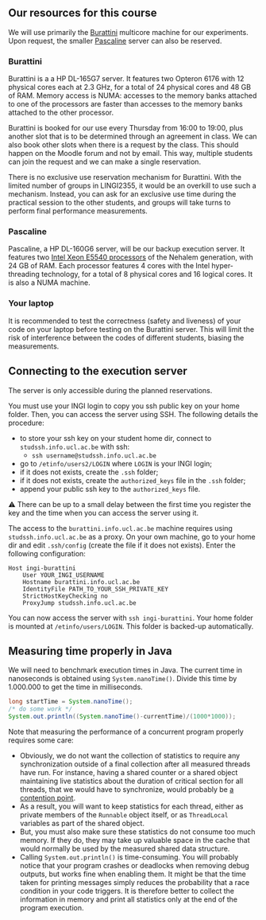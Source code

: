 ## Our resources for this course

We will use primarily the [Burattini](https://en.wikipedia.org/wiki/Tito_Livio_Burattini) multicore machine for our experiments.
Upon request, the smaller [Pascaline](https://en.wikipedia.org/wiki/Pascal%27s_calculator) server can also be reserved.

### Burattini

Burattini is a a HP DL-165G7 server.
It features two Opteron 6176 with 12 physical cores each at 2.3 GHz, for a total of 24 physical cores and 48 GB of RAM.
Memory access is NUMA: accesses to the memory banks attached to one of the processors are faster than accesses to the memory banks attached to the other processor.

Burattini is booked for our use every Thursday from 16:00 to 19:00, plus another slot that is to be determined through an agreement in class.
We can also book other slots when there is a request by the class.
This should happen on the Moodle forum and not by email.
This way, multiple students can join the request and we can make a single reservation.

There is no exclusive use reservation mechanism for Burattini.
With the limited number of groups in LINGI2355, it would be an overkill to use such a mechanism.
Instead, you can ask for an exclusive use time during the practical session to the other students, and groups will take turns to perform final performance measurements.

### Pascaline

Pascaline, a HP DL-160G6 server, will be our backup execution server. 
It features two [Intel Xeon E5540 processors](https://ark.intel.com/products/37104/Intel-Xeon-Processor-E5540-8M-Cache-2_53-GHz-5_86-GTs-Intel-QPI) of the Nehalem generation, with 24 GB of RAM.
Each processor features 4 cores with the Intel hyper-threading technology, for a total of 8 physical cores and 16 logical cores.
It is also a NUMA machine.

### Your laptop

It is recommended to test the correctness (safety and liveness) of your code on your laptop before testing on the Burattini server.
This will limit the risk of interference between the codes of different students, biasing the measurements.

## Connecting to the execution server

The server is only accessible during the planned reservations.

You must use your INGI login to copy you ssh public key on your home folder.
Then, you can access the server using SSH.
The following details the procedure:

- to store your ssh key on your student home dir, connect to `studssh.info.ucl.ac.be` with ssh:
	- `ssh username@studssh.info.ucl.ac.be`
- go to `/etinfo/users2/LOGIN` where `LOGIN` is your INGI login;
- if it does not exists, create the `.ssh` folder;
- if it does not exists, create the `authorized_keys` file in the `.ssh` folder;
- append your public ssh key to the `authorized_keys` file.

:warning: There can be up to a small delay between the first time you register the key and the time when you can access the server using it.

The access to the `burattini.info.ucl.ac.be` machine requires using `studssh.info.ucl.ac.be` as a proxy.
On your own machine, go to your home dir and edit `.ssh/config` (create the file if it does not exists).
Enter the following configuration:

```
Host ingi-burattini
	User YOUR_INGI_USERNAME
	Hostname burattini.info.ucl.ac.be
	IdentityFile PATH_TO_YOUR_SSH_PRIVATE_KEY
	StrictHostKeyChecking no
	ProxyJump studssh.info.ucl.ac.be
```

You can now access the server with `ssh ingi-burattini`.
Your home folder is mounted at `/etinfo/users/LOGIN`.
This folder is backed-up automatically.

<!-- ## Setting a number of threads on Linux

By default, the JVM (or any process running on Linux) will always use all available cores.
While you can use a limited number of threads (as we will do in the first tutorials), sometimes we also want to limit the physical cores, or we may want to measure the difference between the synchronization on two cores of the same CPU and between two cores across different CPUs.
More specifically, we will want to:

- Use a configurable number of cores, e.g. from 1 to 8 on the Pascaline machine, and from 1 to 24 on the more powerful Burattini machine.
- Use cores on single CPU die, or cores across CPU dies, to see the impact (or lack thereof) of inter-CPU memory synchronization traffic.

:warning:
We will update this section with instructions when we will need such functionality. -->

## Measuring time properly in Java

We will need to benchmark execution times in Java.
The current time in nanoseconds is obtained using `System.nanoTime()`.
Divide this time by 1.000.000 to get the time in milliseconds.

```Java
long startTime = System.nanoTime();
/* do some work */
System.out.println((System.nanoTime()-currentTime)/(1000*1000));
```

Note that measuring the performance of a concurrent program properly requires some care:

- Obviously, we do not want the collection of statistics to require any synchronization outside of a final collection after all measured threads have run. For instance, having a shared counter or a shared object maintaining live statistics about the duration of critical section for all threads, that we would have to synchronize, would probably be [a contention point](https://media.tenor.com/images/8431be8b5a5edf329af0c1128e4097c7/tenor.gif).
- As a result, you will want to keep statistics for each thread, either as private members of the `Runnable` object itself, or as `ThreadLocal` variables as part of the shared object.
- But, you must also make sure these statistics do not consume too much memory. If they do, they may take up valuable space in the cache that would normally be used by the measured shared data structure.
- Calling `System.out.println()` is time-consuming. You will probably notice that your program crashes or deadlocks when removing debug outputs, but works fine when enabling them. It might be that the time taken for printing messages simply reduces the probability that a race condition in your code triggers. It is therefore better to collect the information in memory and print all statistics only at the end of the program execution.
